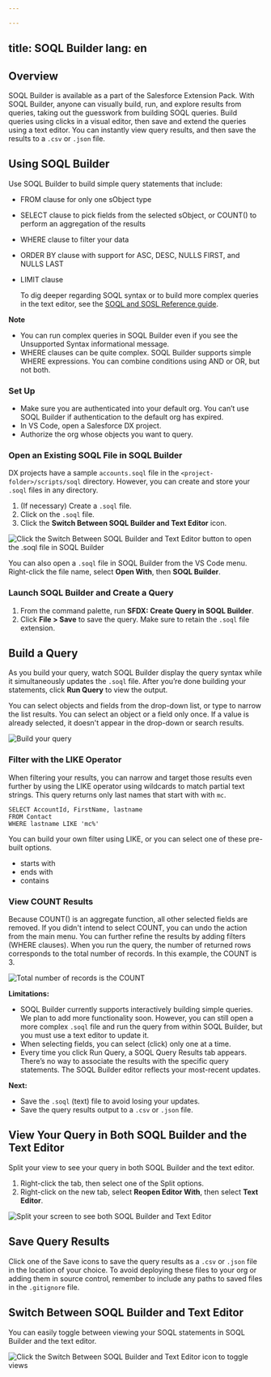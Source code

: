 ```yaml
---

---
```

title: SOQL Builder
lang: en
---

## Overview
SOQL Builder is available as a part of the Salesforce Extension Pack. With SOQL Builder, anyone can visually build, run, and explore results from queries, taking out the guesswork from building SOQL queries. Build queries using clicks in a visual editor, then save and extend the queries using a text editor. You can instantly view query results, and then save the results to a `.csv` or `.json` file.

## Using SOQL Builder
Use SOQL Builder to build simple query statements that include:

- FROM clause for only one sObject type
- SELECT clause to pick fields from the selected sObject, or COUNT() to perform an aggregation of the results
- WHERE clause to filter your data
- ORDER BY clause with support for ASC, DESC, NULLS FIRST, and NULLS LAST
- LIMIT clause

  To dig deeper regarding SOQL syntax or to build more complex queries in the text editor, see the [SOQL and SOSL Reference guide](https://developer.salesforce.com/docs/atlas.en-us.soql_sosl.meta/soql_sosl/sforce_api_calls_soql_sosl_intro.htm).
  
**Note**
- You can run complex queries in SOQL Builder even if you see the Unsupported Syntax informational message.
- WHERE clauses can be quite complex. SOQL Builder supports simple WHERE expressions. You can combine conditions using AND or OR, but not both.


### Set Up
- Make sure you are authenticated into your default org. You can’t use SOQL Builder if authentication to the default org has expired.
- In VS Code, open a Salesforce DX project.
- Authorize the org whose objects you want to query. 

### Open an Existing SOQL File in SOQL Builder

DX projects have a sample `accounts.soql` file in the `<project-folder>/scripts/soql` directory. However, you can create and store your `.soql` files in any directory.

1. (If necessary) Create a `.soql` file.
1. Click on the `.soql` file.
1. Click the **Switch Between SOQL Builder and Text Editor** icon.

![Click the Switch Between SOQL Builder and Text Editor button to open the .soql file in SOQL Builder](./images/soql-builder-open.gif)

You can also open a `.soql` file in SOQL Builder from the VS Code menu. Right-click the file name, select **Open With**, then **SOQL Builder**.

### Launch SOQL Builder and Create a Query

1. From the command palette, run **SFDX: Create Query in SOQL Builder**.
1. Click **File > Save** to save the query. Make sure to retain the `.soql` file extension.

## Build a Query

As you build your query, watch SOQL Builder display the query syntax while it simultaneously updates the `.soql` file. After you’re done building your statements, click **Run Query** to view the output.

You can select objects and fields from the drop-down list, or type to narrow the list results. You can select an object or a field only once. If a value is already selected, it doesn't appear in the drop-down or search results.

![Build your query](./images/soql-builder-build-a-query.gif)

### Filter with the LIKE Operator

When filtering your results, you can narrow and target those results even further by using the LIKE operator using wildcards to match partial text strings. This query returns only last names that start with with `mc`.

```
SELECT AccountId, FirstName, lastname
FROM Contact
WHERE lastname LIKE 'mc%'
```

You can build your own filter using LIKE, or you can select one of these pre-built options.

- starts with
- ends with
- contains

### View COUNT Results

Because COUNT() is an aggregate function, all other selected fields are removed. If you didn't intend to select COUNT, you can undo the action from the main menu. You can further refine the results by adding filters (WHERE clauses). When you run the query, the number of returned rows corresponds to the total number of records. In this example, the COUNT is 3.

![Total number of records is the COUNT](./images/soql-builder-count.png)

<!-- **Tip:** If using the text editor to build your query, you can validate your syntax by turning on the SOQL Editor Remote Checks setting. ekapner update, 2/2/2021: this setting not ready for GA-->

**Limitations:**

- SOQL Builder currently supports interactively building simple queries. We plan to add more functionality soon. However, you can still open a more complex `.soql` file and run the query from within SOQL Builder, but you must use a text editor to update it.
- When selecting fields, you can select (click) only one at a time.
- Every time you click Run Query, a SOQL Query Results tab appears. There’s no way to associate the results with the specific query statements. The SOQL Builder editor reflects your most-recent updates.

**Next:**

- Save the `.soql` (text) file to avoid losing your updates.
- Save the query results output to a `.csv` or `.json` file.

## View Your Query in Both SOQL Builder and the Text Editor

Split your view to see your query in both SOQL Builder and the text editor.

1. Right-click the tab, then select one of the Split options.
1. Right-click on the new tab, select **Reopen Editor With**, then select **Text Editor**.

![Split your screen to see both SOQL Builder and Text Editor](./images/soql-builder-split-panels.gif)

## Save Query Results

Click one of the Save icons to save the query results as a `.csv` or `.json` file in the location of your choice. To avoid deploying these files to your org or adding them in source control, remember to include any paths to saved files in the `.gitignore` file.

## Switch Between SOQL Builder and Text Editor

You can easily toggle between viewing your SOQL statements in SOQL Builder and the text editor.

![Click the Switch Between SOQL Builder and Text Editor icon to toggle views](./images/soql-toggle.png)
